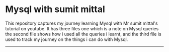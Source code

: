 <h1> Mysql with sumit mittal </h1>


This repository captures my journey learning Mysql with Mr sumit mittal's tutorial on youtube. It has three files one which is a note on Mysql queries the second file shows how i used all the queries i learnt, and the third file is used to track my journey on the things i can do with Mysql. 


---
